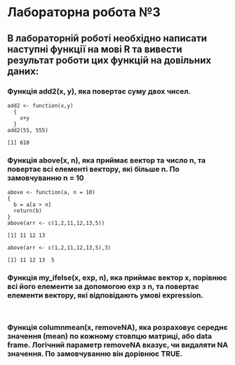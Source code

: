# Лабораторна робота №3
## В лабораторній роботі необхідно написати наступні функції на мові R та вивести результат роботи цих функцій на довільних даних:
### Функція add2(x, y), яка повертає суму двох чисел.
```
add2 <- function(x,y)
  {
    x+y 
  }
add2(55, 555)

[1] 610
```
### Функція above(x, n), яка приймає вектор та число n, та повертає всі елементі вектору, які більше n. По замовчуванню n = 10
```
above <- function(a, n = 10)
{
  b = a[a > n]
  return(b)
}
above(arr <- c(1,2,11,12,13,5))

[1] 11 12 13

above(arr <- c(1,2,11,12,13,5),3)

[1] 11 12 13  5
```
### Функція my_ifelse(x, exp, n), яка приймає вектор x, порівнює всі його елементи за допомогою exp з n, та повертає елементи вектору, які відповідають умові expression.
```


```
### Функція columnmean(x, removeNA), яка розраховує середнє значення (mean) по кожному стовпцю матриці, або data frame. Логічний параметр removeNA вказує, чи видаляти NA значення. По замовчуванню він дорівнює TRUE.
